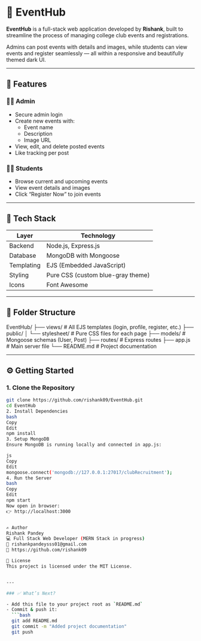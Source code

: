 # 🎉 EventHub 

**EventHub** is a full-stack web application developed by **Rishank**, built to streamline the process of managing college club events and registrations.

Admins can post events with details and images, while students can view events and register seamlessly — all within a responsive and beautifully themed dark UI.

---

## 🚀 Features

### 👩‍💼 Admin
- Secure admin login
- Create new events with:
  - Event name
  - Description
  - Image URL
- View, edit, and delete posted events
- Like tracking per post

### 👨‍🎓 Students
- Browse current and upcoming events
- View event details and images
- Click “Register Now” to join events


---

## 🧱 Tech Stack

| Layer       | Technology                        |
|-------------|------------------------------------|
| Backend     | Node.js, Express.js                |
| Database    | MongoDB with Mongoose              |
| Templating  | EJS (Embedded JavaScript)          |
| Styling     | Pure CSS (custom blue-gray theme)  |
| Icons       | Font Awesome                       |

---

## 📁 Folder Structure

EventHub/
├── views/ # All EJS templates (login, profile, register, etc.)
├── public/
│ └── stylesheet/ # Pure CSS files for each page
├── models/ # Mongoose schemas (User, Post)
├── routes/ # Express routes
├── app.js # Main server file
└── README.md # Project documentation


---

## ⚙️ Getting Started

### 1. Clone the Repository

```bash
git clone https://github.com/rishank09/EventHub.git
cd EventHub
2. Install Dependencies
bash
Copy
Edit
npm install
3. Setup MongoDB
Ensure MongoDB is running locally and connected in app.js:

js
Copy
Edit
mongoose.connect('mongodb://127.0.0.1:27017/clubRecruitment');
4. Run the Server
bash
Copy
Edit
npm start
Now open in browser:
👉 http://localhost:3000


✍️ Author
Rishank Pandey
💻 Full Stack Web Developer (MERN Stack in progress)
📧 rishankpandeysss01@gmail.com
🔗 https://github.com/rishank09

📄 License
This project is licensed under the MIT License.


---

### ✅ What’s Next?

- Add this file to your project root as `README.md`
- Commit & push it:
  ```bash
  git add README.md
  git commit -m "Added project documentation"
  git push
